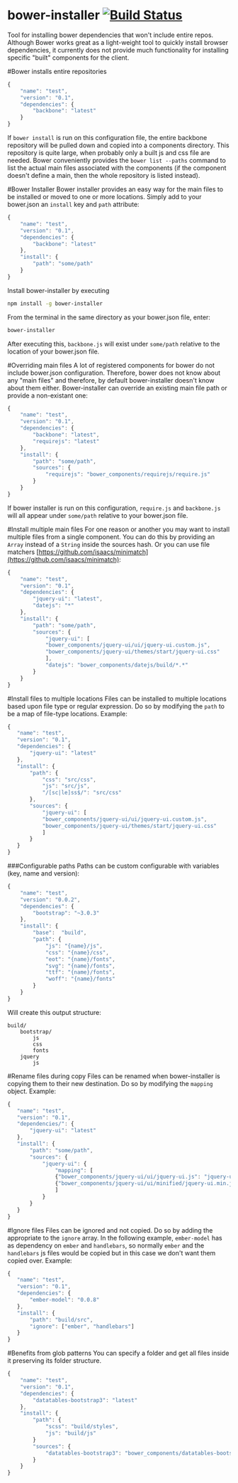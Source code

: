 bower-installer [![Build Status](https://travis-ci.org/rquadling/bower-installer.png?branch=master)](https://travis-ci.org/rquadling/bower-installer)
===============

Tool for installing bower dependencies that won't include entire repos. Although Bower works great
as a light-weight tool to quickly install browser dependencies, it currently does not provide much
functionality for installing specific "built" components for the client.

#Bower installs entire repositories

```javascript
{
    "name": "test",
    "version": "0.1",
    "dependencies": {
        "backbone": "latest"
    }
}
```
If `bower install` is run on this configuration file, the entire backbone repository will be pulled down
and copied into a components directory. This repository is quite large, when probably only a built js and css
file are needed.  Bower conveniently provides the `bower list --paths` command to list the actual main files associated
with the components (if the component doesn't define a main, then the whole repository is listed instead).

#Bower Installer
Bower installer provides an easy way for the main files to be installed or moved to one or more locations. Simply add to
your bower.json an `install` key and `path` attribute:

```javascript
{
    "name": "test",
    "version": "0.1",
    "dependencies": {
        "backbone": "latest"
    },
    "install": {
        "path": "some/path"
    }
}
```

Install bower-installer by executing

```bash
npm install -g bower-installer
```

From the terminal in the same directory as your bower.json file, enter:
```bash
bower-installer
```

After executing this, `backbone.js` will exist under `some/path` relative to the location of your
bower.json file.

#Overriding main files
A lot of registered components for bower do not include bower.json configuration. Therefore, bower does not know
about any "main files" and therefore, by default bower-installer doesn't know about them either. Bower-installer
can override an existing main file path or provide a non-existant one:

```javascript
{
    "name": "test",
    "version": "0.1",
    "dependencies": {
        "backbone": "latest",
        "requirejs": "latest"
    },
    "install": {
        "path": "some/path",
        "sources": {
            "requirejs": "bower_components/requirejs/require.js"
        }
    }
}
```
If bower installer is run on this configuration, `require.js` and `backbone.js` will all appear under
`some/path` relative to your bower.json file. 

#Install multiple main files
For one reason or another you may want to install multiple files from a single component. You can do this by providing
an `Array` instead of a `String` inside the sources hash. Or you can use file matchers [https://github.com/isaacs/minimatch](https://github.com/isaacs/minimatch):

```javascript
{
    "name": "test",
    "version": "0.1",
    "dependencies": {
        "jquery-ui": "latest",
        "datejs": "*"
    },
    "install": {
        "path": "some/path",
        "sources": {
            "jquery-ui": [
            "bower_components/jquery-ui/ui/jquery-ui.custom.js",
            "bower_components/jquery-ui/themes/start/jquery-ui.css"
            ],
            "datejs": "bower_components/datejs/build/*.*"
        }
    }
}
```

#Install files to multiple locations
Files can be installed to multiple locations based upon file type or regular expression. Do so by modifying the `path` to be a map of file-type
 locations. Example:
 ```javascript
 {
    "name": "test",
    "version": "0.1",
    "dependencies": {
        "jquery-ui": "latest"
    },
    "install": {
        "path": {
            "css": "src/css",
            "js": "src/js",
            "/[sc|le]ss$/": "src/css"
        },
        "sources": {
            "jquery-ui": [
            "bower_components/jquery-ui/ui/jquery-ui.custom.js",
            "bower_components/jquery-ui/themes/start/jquery-ui.css"
            ]
        }
    }
}
```

###Configurable paths
Paths can be custom configurable with variables (key, name and version):
```javascript
{
    "name": "test",
    "version": "0.0.2",
    "dependencies": {
        "bootstrap": "~3.0.3"
    },
    "install": {
        "base":  "build",
        "path": {
            "js": "{name}/js",
            "css": "{name}/css",
            "eot": "{name}/fonts",
            "svg": "{name}/fonts",
            "ttf": "{name}/fonts",
            "woff": "{name}/fonts"
        }       
    }
}
```

Will create this output structure:
```
build/
    bootstrap/
        js
        css
        fonts
    jquery
        js
```

#Rename files during copy
Files can be renamed when bower-installer is copying them to their new destination. Do so by modifying the `mapping` object. Example:
 ```javascript
 {
    "name": "test",
    "version": "0.1",
    "dependencies/": {
        "jquery-ui": "latest"
    },
    "install": {
        "path": "some/path",
        "sources": {
            "jquery-ui": {
                "mapping": [
                {"bower_components/jquery-ui/ui/jquery-ui.js": "jquery-ui.js"},
                {"bower_components/jquery-ui/ui/minified/jquery-ui.min.js": "jquery-ui-min-new-name.js"}
                ]
            }
        }
    }
}
```

#Ignore files
Files can be ignored and not copied. Do so by adding the appropriate  to the `ignore` array. In the following example, `ember-model` has as dependency on `ember` and `handlebars`, so normally `ember` and the `handlebars` js files would be copied but in this case we don't want them copied over. Example:
 ```javascript
 {
    "name": "test",
    "version": "0.1",
    "dependencies": {
        "ember-model": "0.0.8"
    },
    "install": {
        "path": "build/src",
        "ignore": ["ember", "handlebars"]
    }
}
```

#Benefits from glob patterns
You can specify a folder and get all files inside it preserving its folder structure.

```javascript
{
    "name": "test",
    "version": "0.1",
    "dependencies": {
        "datatables-bootstrap3": "latest"
    },
    "install": {
        "path": {
            "scss": "build/styles",
            "js": "build/js"
        }
        "sources": {
            "datatables-bootstrap3": "bower_components/datatables-bootstrap3/BS3/assets/**"
        }
    }
}
```
